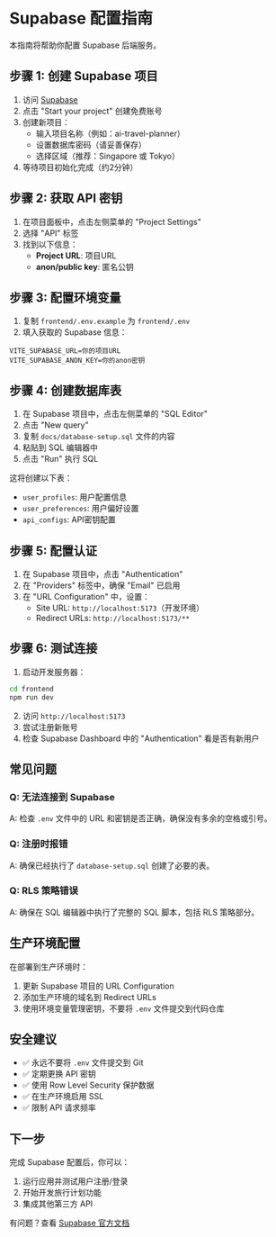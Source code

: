 # Supabase 配置指南

本指南将帮助你配置 Supabase 后端服务。

## 步骤 1: 创建 Supabase 项目

1. 访问 [Supabase](https://supabase.com/)
2. 点击 "Start your project" 创建免费账号
3. 创建新项目：
   - 输入项目名称（例如：ai-travel-planner）
   - 设置数据库密码（请妥善保存）
   - 选择区域（推荐：Singapore 或 Tokyo）
4. 等待项目初始化完成（约2分钟）

## 步骤 2: 获取 API 密钥

1. 在项目面板中，点击左侧菜单的 "Project Settings"
2. 选择 "API" 标签
3. 找到以下信息：
   - **Project URL**: 项目URL
   - **anon/public key**: 匿名公钥

## 步骤 3: 配置环境变量

1. 复制 `frontend/.env.example` 为 `frontend/.env`
2. 填入获取的 Supabase 信息：

```env
VITE_SUPABASE_URL=你的项目URL
VITE_SUPABASE_ANON_KEY=你的anon密钥
```

## 步骤 4: 创建数据库表

1. 在 Supabase 项目中，点击左侧菜单的 "SQL Editor"
2. 点击 "New query"
3. 复制 `docs/database-setup.sql` 文件的内容
4. 粘贴到 SQL 编辑器中
5. 点击 "Run" 执行 SQL

这将创建以下表：
- `user_profiles`: 用户配置信息
- `user_preferences`: 用户偏好设置
- `api_configs`: API密钥配置

## 步骤 5: 配置认证

1. 在 Supabase 项目中，点击 "Authentication"
2. 在 "Providers" 标签中，确保 "Email" 已启用
3. 在 "URL Configuration" 中，设置：
   - Site URL: `http://localhost:5173`（开发环境）
   - Redirect URLs: `http://localhost:5173/**`

## 步骤 6: 测试连接

1. 启动开发服务器：
```bash
cd frontend
npm run dev
```

2. 访问 `http://localhost:5173`
3. 尝试注册新账号
4. 检查 Supabase Dashboard 中的 "Authentication" 看是否有新用户

## 常见问题

### Q: 无法连接到 Supabase
A: 检查 `.env` 文件中的 URL 和密钥是否正确，确保没有多余的空格或引号。

### Q: 注册时报错
A: 确保已经执行了 `database-setup.sql` 创建了必要的表。

### Q: RLS 策略错误
A: 确保在 SQL 编辑器中执行了完整的 SQL 脚本，包括 RLS 策略部分。

## 生产环境配置

在部署到生产环境时：

1. 更新 Supabase 项目的 URL Configuration
2. 添加生产环境的域名到 Redirect URLs
3. 使用环境变量管理密钥，不要将 `.env` 文件提交到代码仓库

## 安全建议

- ✅ 永远不要将 `.env` 文件提交到 Git
- ✅ 定期更换 API 密钥
- ✅ 使用 Row Level Security 保护数据
- ✅ 在生产环境启用 SSL
- ✅ 限制 API 请求频率

## 下一步

完成 Supabase 配置后，你可以：
1. 运行应用并测试用户注册/登录
2. 开始开发旅行计划功能
3. 集成其他第三方 API

有问题？查看 [Supabase 官方文档](https://supabase.com/docs)
